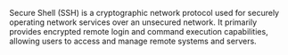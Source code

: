 Secure Shell (SSH) is a cryptographic network protocol used for securely operating network services over an unsecured network. It primarily provides encrypted remote login and command execution capabilities, allowing users to access and manage remote systems and servers.
